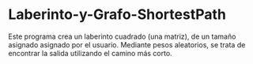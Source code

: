 # Laberinto-y-Grafo-ShortestPath
Este programa crea un laberinto cuadrado (una matriz), de un tamaño asignado asignado por el usuario. Mediante pesos aleatorios, se trata de encontrar la salida utilizando el camino más corto.
